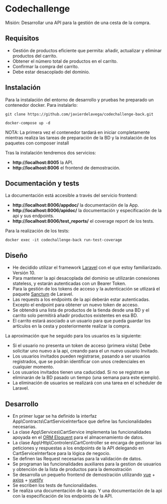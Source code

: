 # Codechallenge #

Misión: Desarrollar una API para la gestión de una cesta de la compra.

## Requisitos ##

* Gestión de productos eficiente que permita: añadir, actualizar y eliminar productos del carrito.
* Obtener el número total de productos en el carrito.
* Confirmar la compra del carrito.
* Debe estar desacoplado del dominio.

## Instalación ##

Para la instalación del entorno de desarrollo y pruebas he preparado un contenedor docker. Para instalarlo:

```git clone https://github.com/javierdelavega/codechallenge-back.git```

```docker-compose up -d```

NOTA: La primera vez el contenedor tardará en iniciar completamente mientras realiza las tareas de preparación de la BD y la instalación de los paquetes con composer install

Tras la instalación tendremos dos servicios:

* **http://localhost:8005** la API.
* **http://localhost:8006** el frontend de demostración.

## Documentación y tests ##

La documentación está accesible a través del servicio frontend:

* **http://localhost:8006/appdoc/** la documentación de la App.
* **http://localhost:8006/apidoc/** la documentación y especificación de la api y sus endpoints.
* **http://localhost:8006/test_reports/** el coverage report de los tests.

Para la realización de los tests:

```docker exec -it codechallenge-back run-test-coverage```

## Diseño ##

* He decidido utilizar el framework [Laravel](https://laravel.com) con el que estoy familiarizado. Versión 10.
* Para mantener la api desacoplada del dominio se utilizarán conexiones stateless, y estarán autenticadas con un Bearer Token.
* Para la gestión de los tokens de acceso y la autenticación se utlizará el paquete [Sanctum](https://laravel.com/docs/10.x/sanctum) de Laravel.
* Las requests a los endpoints de la api deberán estar autenticadas. Excepto el endpoint para obtener un nuevo token de acceso.
* Se obtendrá una lista de productos de la tienda desde una BD y el carrito solo permitirá añadir productos existentes en esa BD.
* El carrito estará asociado a un usuario para que pueda guardar los artículos en la cesta y posteriormente realizar la compra.

La aproximación que he seguido para los usuarios es la siguiente: 

* Si el usuario no presenta un token de acceso (primera visita) Debe solicitar uno nuevo a la api, creando para el un nuevo usuario Invitado. 
* Los usuarios invitados pueden registrarse, pasando a ser usuarios registrados, que se podrán identificar con unos credenciales en cualquier momento.
* Los usuarios invitados tienen una caducidad. Si no se registran se eliminarán de la BD pasado un tiempo (una semana para este ejemplo).
* La eliminación de usuarios se realizará con una tarea en el scheduler de Laravel.

## Desarrollo ##

* En primer lugar se ha definido la interfaz App\Contracts\CartServiceInterface que define las funcionalidades necesarias.
* La clase App\Services\CartService implementa las funcionalidades apoyada en el [ORM Eloquent](https://laravel.com/docs/10.x/eloquent) para el almacenamiento de datos.
* La clase App\Http\Controlers\CartController se encarga de gestionar las peticiones y respuestas a los endpoints de la API delegando en CartServiceInterface para la lógica de negocio.
* Se definen las Request necesarias para la validación de datos.
* Se programan las funcionalidades auxiliares para la gestion de usuarios y obtención de la lista de productos para la demostración
* Se desarrolla un pequeño frontend de demostración utilizando [vue](https://vuejs.org) + [axios](https://axios-http.com) + [vuetify](https://vuetifyjs.com/en/)
* Se escriben los tests de funcionalidades.
* Se realiza una documentación de la app. Y una documentación de la api con la especificación de los endpoints de la API.